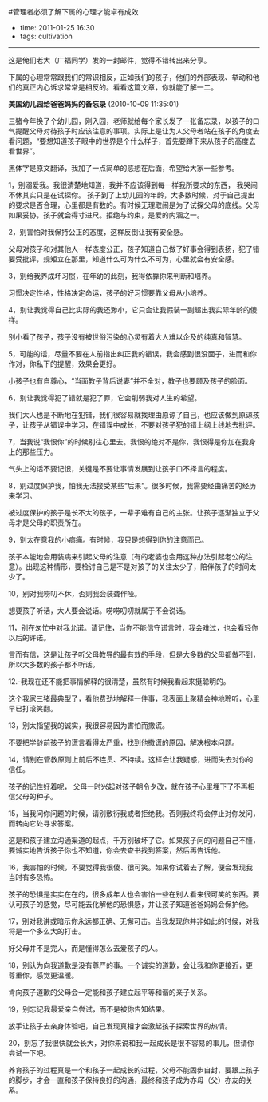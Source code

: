 #管理者必须了解下属的心理才能卓有成效 


- time: 2011-01-25 16:30
- tags: cultivation

---


这是俺们老大（广福同学）发的一封邮件，觉得不错转出来分享。

下属的心理常常跟我们的常识相反，正如我们的孩子，他们的外部表现、举动和他们的真正内心诉求常常是相反的。看看这篇文章，你就能了解一二。

<strong>美国幼儿园给爸爸妈妈的备忘录</strong> (2010-10-09 11:35:01)

三猪今年换了个幼儿园，刚入园，老师就给每个家长发了一张备忘录，以孩子的口气提醒父母对待孩子时应该注意的事项。实际上是让为人父母者站在孩子的角度去看问题，“要想知道孩子眼中的世界是个什么样子，首先要蹲下来从孩子的高度去看世界”。

黑体字是原文翻译，我加了一点简单的感想在后面，希望给大家一些参考。

1，别溺爱我。我很清楚地知道，我并不应该得到每一样我所要求的东西， 我哭闹不休其实只是在试探你。 
 孩子到了上幼儿园的年龄，大多数时候，对于自己提出的要求是否合理，心里都是有数的。有时候无理取闹是为了试探父母的底线。父母如果妥协，孩子就会得寸进尺。拒绝与约束，是爱的内涵之一。

2，别害怕对我保持公正的态度，这样反倒让我有安全感。

 父母对孩子和对其他人一样态度公正，孩子知道自己做了好事会得到表扬，犯了错要受批评，规矩立在那里，知道什么可为什么不可为，心里就会有安全感。

3，别给我养成坏习惯，在年幼的此刻，我得依靠你来判断和培养。

 习惯决定性格，性格决定命运，孩子的好习惯要靠父母从小培养。

4，别让我觉得自己比实际的我还渺小，它只会让我假装一副超出我实际年龄的傻样。

 别小看了孩子，孩子没有被世俗污染的心灵有着大人难以企及的纯真和智慧。

5，可能的话，尽量不要在人前指出纠正我的错误，我会感到很没面子，进而和你作对，你私下的提醒，效果会更好。

 小孩子也有自尊心，“当面教子背后说妻”并不全对，教子也要顾及孩子的脸面。

6，别让我觉得犯了错就是犯了罪，它会削弱我对人生的希望。

 我们大人也是不断地在犯错，我们很容易就找理由原谅了自己，也应该做到原谅孩子，让孩子从错误中学习，在错误中成长，不要对孩子犯的错上纲上线地去批评。

7，当我说“我恨你”的时候别往心里去。我恨的绝对不是你，我恨得是你加在我身上的那些压力。

 气头上的话不要记恨，关键是不要让事情发展到让孩子口不择言的程度。

8，别过度保护我，怕我无法接受某些“后果”。很多时候，我需要经由痛苦的经历来学习。

 被过度保护的孩子是长不大的孩子，一辈子难有自己的主张。让孩子逐渐独立于父母才是父母的职责所在。

9，别太在意我的小病痛。有时候，我只是想得到你的注意而已。

 孩子本能地会用装病来引起父母的注意（有的老婆也会用这种办法引起老公的注意）。出现这种情形，要检讨自己是不是对孩子的关注太少了，陪伴孩子的时间太少了。 

10，别对我唠叨不休，否则我会装聋作哑。

 想要孩子听话，大人要会说话。唠唠叨叨就属于不会说话。

11，别在匆忙中对我允诺。请记住，当你不能信守诺言时，我会难过，也会看轻你以后的许诺。

 言而有信，这是让孩子听父母教导的最有效的手段，但是大多数的父母都做不到，所以大多数的孩子都不听话。

12.-我现在还不能把事情解释的很清楚，虽然有时候我看起来挺聪明的。

 这个我家三猪最典型了，看他费劲地解释一件事，我表面上聚精会神地聆听，心里早已打滚笑翻。

13，别太指望我的诚实，我很容易因为害怕而撒谎。

 不要把学龄前孩子的谎言看得太严重，找到他撒谎的原因，解决根本问题。

14，请别在管教原则上前后不连贯、不持续。这样会让我疑惑，进而失去对你的信任。

 孩子的记性好着呢， 父母一时兴起对孩子朝令夕改，就在孩子心里埋下了不再相信父母的种子。

15，当我问你问题的时候，请别敷衍我或者拒绝我。否则我终将会停止对你发问，而转向它处寻求答案。

 这是和孩子建立沟通渠道的起点，千万别破坏了它。如果孩子问的问题自己不懂，要诚实地告诉孩子你也不知道，你会去查书找到答案，然后再告诉他。

16，我害怕的时候，不要觉得我很傻、很可笑。如果你试着去了解，便会发现我当时有多恐怖。

 孩子的恐惧是实实在在的，很多成年人也会害怕一些在别人看来很可笑的东西。要认可孩子的感觉，尽可能去化解他的恐惧感，并让孩子知道爸爸妈妈会保护他。

17，别对我讲或暗示你永远都正确、无懈可击。当我发现你并非如此的时候，对我将是一个多么大的打击。

 好父母并不是完人，而是懂得怎么去爱孩子的人。

18，别认为向我道歉是没有尊严的事。一个诚实的道歉，会让我和你更接近，更尊重你，感觉更温暖。

 肯向孩子道歉的父母会一定能和孩子建立起平等和谐的亲子关系。

19，别忘记我最爱亲自尝试，而不是被你告知结果。

 放手让孩子去亲身体验吧，自己发现真相才会激起孩子探索世界的热情。

20，别忘了我很快就会长大，对你来说和我一起成长是很不容易的事儿，但请你尝试一下吧。

 养育孩子的过程真是一个和孩子一起成长的过程，父母不能固步自封，要跟上孩子的脚步，才会一直和孩子保持良好的沟通，最终和孩子成为亦母（父）亦友的关系。